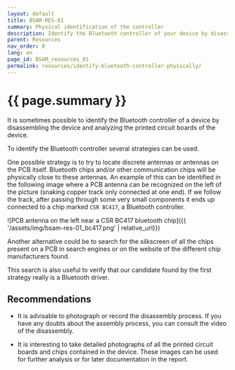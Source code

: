 ```yaml
---
layout: default
title: BSAM-RES-01
summary: Physical identification of the controller
description: Identify the Bluetooth controller of your device by disassembling it or searching for information about it online.
parent: Resources
nav_order: 0
lang: en
page_id: BSAM_resources_01
permalink: resources/identify-bluetooth-controller-physically/
---
```


# {{ page.summary }}

It is sometimes possible to identify the Bluetooth controller of a device by disassembling the device and analyzing the printed circuit boards of the device.

To identify the Bluetooth controller several strategies can be used.

One possible strategy is to try to locate discrete antennas or antennas on the PCB itself. Bluetooth chips and/or other communication chips will be physically close to these antennas. An example of this can be identified in the following image where a PCB antenna can be recognized on the left of the picture (snaking copper track only connected at one end). If we follow the track, after passing through some very small components it ends up connected to a chip marked `CSR BC417`, a Bluetooth controller.

![PCB antenna on the left near a CSR BC417 bluetooth chip]({{ '/assets/img/bsam-res-01_bc417.png' | relative_url}})

Another alternative could be to search for the silkscreen of all the chips present on a PCB in search engines or on the website of the different chip manufacturers found.

This search is also useful to verify that our candidate found by the first strategy really is a Bluetooth driver.

## Recommendations

- It is advisable to photograph or record the disassembly process. If you have any doubts about the assembly process, you can consult the video of the disassembly.

- It is interesting to take detailed photographs of all the printed circuit boards and chips contained in the device. These images can be used for further analysis or for later documentation in the report.
